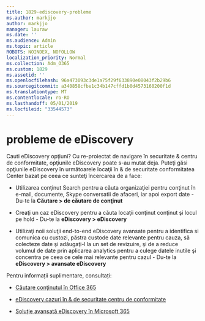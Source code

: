 ```yaml
---
title: 1829-ediscovery-probleme
ms.author: markjjo
author: markjjo
manager: lauraw
ms.date: ''
ms.audience: Admin
ms.topic: article
ROBOTS: NOINDEX, NOFOLLOW
localization_priority: Normal
ms.collection: Adm_O365
ms.custom: 1829
ms.assetid: ''
ms.openlocfilehash: 96a473093c3de1a75f29f633890e08043f2b29b6
ms.sourcegitcommit: a340858cfbe1c34b147cffd1b0d4573160200f1d
ms.translationtype: MT
ms.contentlocale: ro-RO
ms.lasthandoff: 05/01/2019
ms.locfileid: "33544573"
---
```

# <a name="ediscovery-issues"></a>probleme de eDiscovery

Cauti eDiscovery opţiuni? Cu re-proiectat de navigare în securitate & centru de conformitate, opţiunile eDiscovery poate s-au mutat deja.  Puteţi găsi opţiunile eDiscovery în următoarele locaţii în & de securitate conformitatea Center bazat pe ceea ce sunteţi încercarea de a face:

- Utilizarea conţinut Search pentru a căuta organizaţiei pentru conţinut în e-mail, documente, Skype conversatii de afaceri, iar apoi export date - Du-te la **Căutare > de căutare de conţinut**

- Creaţi un caz eDiscovery pentru a căuta locaţii conţinut conţinut şi locul pe hold - Du-te la **eDiscovery > eDiscovery**

- Utilizaţi noii soluţii end-to-end eDiscovery avansate pentru a identifica si comunica cu custozi, păstra custode date relevante pentru cauza, să colecteze date şi adăugaţi-l la un set de revizuire, şi de a reduce volumul de date prin aplicarea analytics pentru a culege datele inutile şi concentra pe ceea ce cele mai relevante pentru cazul - Du-te la **eDiscovery > avansate eDiscovery**

Pentru informații suplimentare, consultați:

- [Căutare conţinutul în Office 365](https://docs.microsoft.com/office365/securitycompliance/content-search)

- [eDiscovery cazuri în & de securitate centru de conformitate](https://docs.microsoft.com/office365/securitycompliance/ediscovery-cases)

- [Soluţie avansată eDiscovery în Microsoft 365](https://docs.microsoft.com/office365/securitycompliance/compliance20/overview-ediscovery-20)

